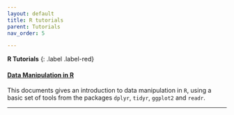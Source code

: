 ```yaml
---
layout: default
title: R tutorials
parent: Tutorials
nav_order: 5

---
```

**R Tutorials**
{: .label .label-red}

#### <a name="qtl"></a>[Data Manipulation in R](/texts/data_man_workflow.html)

This documents gives an introduction to data manipulation in ```R```, using a basic set of tools from the packages ```dplyr```, ```tidyr```, ```ggplot2``` and ```readr```.

---

